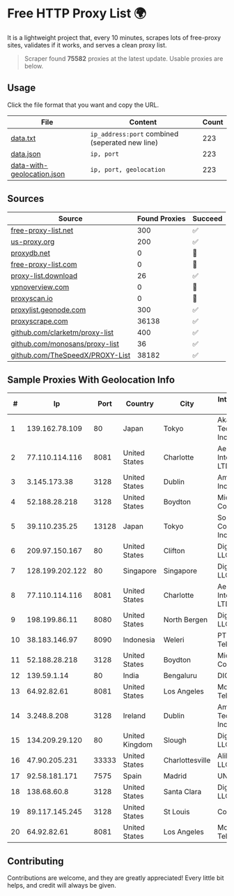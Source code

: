 
# Free HTTP Proxy List 🌍

It is a lightweight project that, every 10 minutes, scrapes lots of free-proxy sites, validates if it works, and serves a clean proxy list.


> Scraper found **75582** proxies at the latest update. Usable proxies are below.

## Usage

Click the file format that you want and copy the URL.


|File|Content|Count|
|----|-------|-----|
|[data.txt](https://raw.githubusercontent.com/themiralay/Proxy-List-World/master/data.txt)|`ip_address:port` combined (seperated new line)|223|
|[data.json](https://raw.githubusercontent.com/themiralay/Proxy-List-World/master/data.json)|`ip, port`|223|
|[data-with-geolocation.json](https://raw.githubusercontent.com/themiralay/Proxy-List-World/master/data-with-geolocation.json)|`ip, port, geolocation`|223|

## Sources

|Source|Found Proxies|Succeed|
|------|-------------|-------|
|[free-proxy-list.net](https://free-proxy-list.net)|300|✅|
|[us-proxy.org](https://www.us-proxy.org)|200|✅|
|[proxydb.net](http://proxydb.net)|0|🚫|
|[free-proxy-list.com](https://free-proxy-list.com/?page=&port=&type%5B%5D=http&type%5B%5D=https&up_time=0&search=Search)|0|🚫|
|[proxy-list.download](https://www.proxy-list.download/HTTP)|26|✅|
|[vpnoverview.com](https://vpnoverview.com/privacy/anonymous-browsing/free-proxy-servers)|0|🚫|
|[proxyscan.io](https://www.proxyscan.io)|0|🚫|
|[proxylist.geonode.com](https://proxylist.geonode.com/api/proxy-list?limit=300&page=1&sort_by=lastChecked&sort_type=desc&protocols=http,https)|300|✅|
|[proxyscrape.com](https://api.proxyscrape.com/v2/?request=displayproxies&protocol=http&timeout=10000&country=all&ssl=all&anonymity=all)|36138|✅|
|[github.com/clarketm/proxy-list](https://raw.githubusercontent.com/clarketm/proxy-list/master/proxy-list-raw.txt)|400|✅|
|[github.com/monosans/proxy-list](https://raw.githubusercontent.com/monosans/proxy-list/main/proxies/http.txt)|36|✅|
|[github.com/TheSpeedX/PROXY-List](https://raw.githubusercontent.com/TheSpeedX/PROXY-List/master/http.txt)|38182|✅|


## Sample Proxies With Geolocation Info

|#|Ip|Port|Country|City|Internet Service Provider|
|-|--|----|-------|----|-------------------------|
|1|139.162.78.109|80|Japan|Tokyo|Akamai Technologies, Inc.|
|2|77.110.114.116|8081|United States|Charlotte|Aeza International LTD|
|3|3.145.173.38|3128|United States|Dublin|Amazon.com, Inc.|
|4|52.188.28.218|3128|United States|Boydton|Microsoft Corporation|
|5|39.110.235.25|13128|Japan|Tokyo|Sony Network Communications Inc|
|6|209.97.150.167|80|United States|Clifton|DigitalOcean, LLC|
|7|128.199.202.122|80|Singapore|Singapore|DigitalOcean, LLC|
|8|77.110.114.116|8081|United States|Charlotte|Aeza International LTD|
|9|198.199.86.11|8080|United States|North Bergen|DigitalOcean, LLC|
|10|38.183.146.97|8090|Indonesia|Weleri|PT Ikhlas Cipta Teknologi|
|11|52.188.28.218|3128|United States|Boydton|Microsoft Corporation|
|12|139.59.1.14|80|India|Bengaluru|DIGITALOCEAN|
|13|64.92.82.61|8081|United States|Los Angeles|Momentum Telecom, Inc.|
|14|3.248.8.208|3128|Ireland|Dublin|Amazon Technologies Inc.|
|15|134.209.29.120|80|United Kingdom|Slough|DigitalOcean, LLC|
|16|47.90.205.231|33333|United States|Charlottesville|Alibaba.com LLC|
|17|92.58.181.171|7575|Spain|Madrid|UNI2|
|18|138.68.60.8|3128|United States|Santa Clara|DigitalOcean, LLC|
|19|89.117.145.245|3128|United States|St Louis|Contabo Inc.|
|20|64.92.82.61|8081|United States|Los Angeles|Momentum Telecom, Inc.|



## Contributing

Contributions are welcome, and they are greatly appreciated! Every
little bit helps, and credit will always be given.


